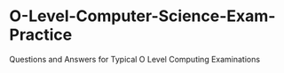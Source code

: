# O-Level-Computer-Science-Exam-Practice
Questions and Answers for Typical O Level Computing Examinations
